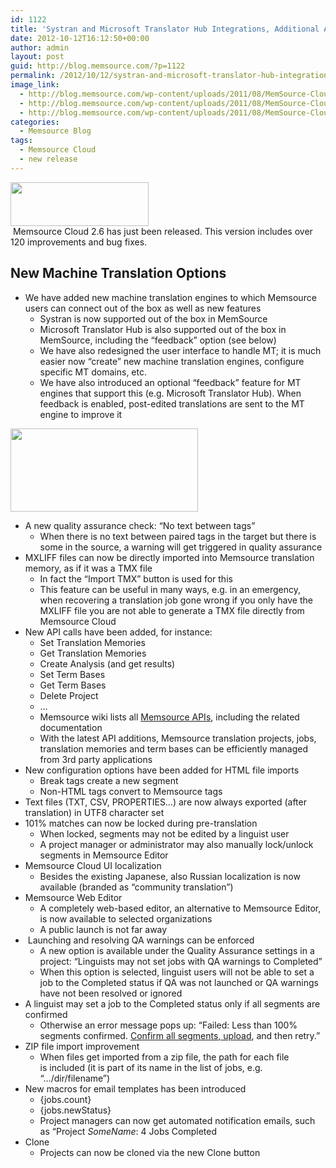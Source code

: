 ```yaml
---
id: 1122
title: 'Systran and Microsoft Translator Hub Integrations, Additional APIs &#8211; Memsource Cloud 2.6 Release'
date: 2012-10-12T16:12:50+00:00
author: admin
layout: post
guid: http://blog.memsource.com/?p=1122
permalink: /2012/10/12/systran-and-microsoft-translator-hub-integrations-additional-apis-memsource-cloud-2-6-release/
image_link:
  - http://blog.memsource.com/wp-content/uploads/2011/08/MemSource-Cloud.png
  - http://blog.memsource.com/wp-content/uploads/2011/08/MemSource-Cloud.png
  - http://blog.memsource.com/wp-content/uploads/2011/08/MemSource-Cloud.png
categories:
  - Memsource Blog
tags:
  - Memsource Cloud
  - new release
---
```

<div>
  <a href="http://www.memsource.com/"><img class=" alignleft" title="Memsource Cloud – medium" src="/wp-content/uploads/2012/08/MemSource-Cloud-–-medium.png" alt="" width="221" height="70" /></a>
</div>

<div>
   Memsource Cloud 2.6 has just been released. This version includes over 120 improvements and bug fixes.
</div>

<!--more-->

<div>
  <h2>
    New Machine Translation Options
  </h2>
</div>

  * We have added new machine translation engines to which Memsource users can connect out of the box as well as new features 
      * Systran is now supported out of the box in MemSource
      * Microsoft Translator Hub is also supported out of the box in MemSource, including the &#8220;feedback&#8221; option (see below)
      * We have also redesigned the user interface to handle MT; it is much easier now &#8220;create&#8221; new machine translation engines, configure specific MT domains, etc.
      * We have also introduced an optional &#8220;feedback&#8221; feature for MT engines that support this (e.g. Microsoft Translator Hub). When feedback is enabled, post-edited translations are sent to the MT engine to improve it

<div>
  <a href="/wp-content/uploads/2012/10/machine-translation.png"><img class="alignnone size-medium wp-image-1180" title="machine-translation" src="/wp-content/uploads/2012/10/machine-translation-300x133.png" alt="" width="300" height="133" /></a>
</div>

  * A new quality assurance check: &#8220;No text between tags&#8221; 
      * When there is no text between paired tags in the target but there is some in the source, a warning will get triggered in quality assurance
  * MXLIFF files can now be directly imported into Memsource translation memory, as if it was a TMX file 
      * In fact the &#8220;Import TMX&#8221; button is used for this
      * This feature can be useful in many ways, e.g. in an emergency, when recovering a translation job gone wrong if you only have the MXLIFF file you are not able to generate a TMX file directly from Memsource Cloud
  * New API calls have been added, for instance: 
      * Set Translation Memories
      * Get Translation Memories
      * Create Analysis (and get results)
      * Set Term Bases
      * Get Term Bases
      * Delete Project
      * &#8230;
      * Memsource wiki lists all [Memsource APIs](http://wiki.memsource.com/wiki/MemSource_API), including the related documentation
      * With the latest API additions, Memsource translation projects, jobs, translation memories and term bases can be efficiently managed from 3rd party applications
  * New configuration options have been added for HTML file imports 
      * Break tags create a new segment
      * Non-HTML tags convert to Memsource tags
  * Text files (TXT, CSV, PROPERTIES&#8230;) are now always exported (after translation) in UTF8 character set
  * 101% matches can now be locked during pre-translation 
      * When locked, segments may not be edited by a linguist user
      * A project manager or administrator may also manually lock/unlock segments in Memsource Editor
  * Memsource Cloud UI localization 
      * Besides the existing Japanese, also Russian localization is now available (branded as &#8220;community translation&#8221;)
  * Memsource Web Editor 
      * A completely web-based editor, an alternative to Memsource Editor, is now available to selected organizations
      * A public launch is not far away
  *  Launching and resolving QA warnings can be enforced 
      * A new option is available under the Quality Assurance settings in a project: &#8220;Linguists may not set jobs with QA warnings to Completed&#8221;
      * When this option is selected, linguist users will not be able to set a job to the Completed status if QA was not launched or QA warnings have not been resolved or ignored
  * A linguist may set a job to the Completed status only if all segments are confirmed 
      * Otherwise an error message pops up: &#8220;Failed: Less than 100% segments confirmed. [Confirm all segments, upload](http://support.memsource.com/topic/how-to-upload-an-mxliff-file-to-memsource-cloud), and then retry.&#8221;
  * ZIP file import improvement 
      * When files get imported from a zip file, the path for each file is included (it is part of its name in the list of jobs, e.g. &#8220;&#8230;/dir/filename&#8221;)
  * New macros for email templates has been introduced 
      * {jobs.count}
      * {jobs.newStatus}
      * Project managers can now get automated notification emails, such as &#8220;Project _SomeName_: 4 Jobs Completed
  * Clone 
      * Projects can now be cloned via the new Clone button